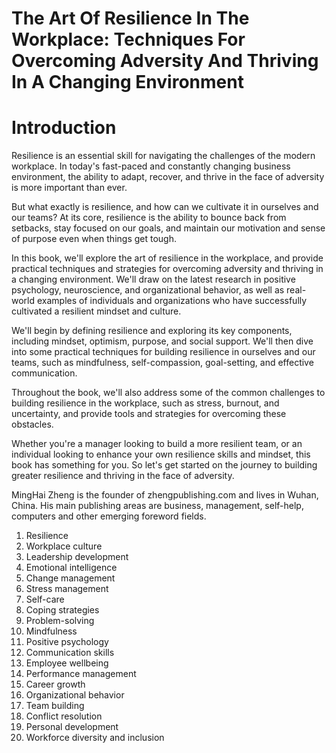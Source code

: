 # The Art Of Resilience In The Workplace: Techniques For Overcoming Adversity And Thriving In A Changing Environment

# Introduction

Resilience is an essential skill for navigating the challenges of the modern workplace. In today's fast-paced and constantly changing business environment, the ability to adapt, recover, and thrive in the face of adversity is more important than ever.

But what exactly is resilience, and how can we cultivate it in ourselves and our teams? At its core, resilience is the ability to bounce back from setbacks, stay focused on our goals, and maintain our motivation and sense of purpose even when things get tough.

In this book, we'll explore the art of resilience in the workplace, and provide practical techniques and strategies for overcoming adversity and thriving in a changing environment. We'll draw on the latest research in positive psychology, neuroscience, and organizational behavior, as well as real-world examples of individuals and organizations who have successfully cultivated a resilient mindset and culture.

We'll begin by defining resilience and exploring its key components, including mindset, optimism, purpose, and social support. We'll then dive into some practical techniques for building resilience in ourselves and our teams, such as mindfulness, self-compassion, goal-setting, and effective communication.

Throughout the book, we'll also address some of the common challenges to building resilience in the workplace, such as stress, burnout, and uncertainty, and provide tools and strategies for overcoming these obstacles.

Whether you're a manager looking to build a more resilient team, or an individual looking to enhance your own resilience skills and mindset, this book has something for you. So let's get started on the journey to building greater resilience and thriving in the face of adversity.

MingHai Zheng is the founder of zhengpublishing.com and lives in Wuhan, China. His main publishing areas are business, management, self-help, computers and other emerging foreword fields.



1. Resilience
2. Workplace culture
3. Leadership development
4. Emotional intelligence
5. Change management
6. Stress management
7. Self-care
8. Coping strategies
9. Problem-solving
10. Mindfulness
11. Positive psychology
12. Communication skills
13. Employee wellbeing
14. Performance management
15. Career growth
16. Organizational behavior
17. Team building
18. Conflict resolution
19. Personal development
20. Workforce diversity and inclusion

